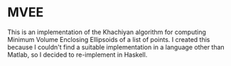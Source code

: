 MVEE
====
This is an implementation of the Khachiyan algorithm for computing Minimum Volume Enclosing Ellipsoids of a list of points.  I created this because I couldn't find a suitable implementation in a language other than Matlab, so I decided to re-implement in Haskell.
